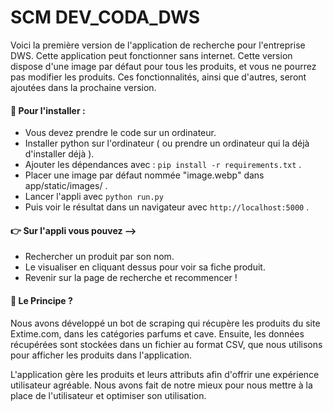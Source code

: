 # SCM DEV_CODA_DWS
  Voici la première version de l'application de recherche pour l'entreprise DWS.
Cette application peut fonctionner sans internet.
Cette version dispose d'une image par défaut pour tous les produits, et vous ne pourrez pas modifier les produits. Ces fonctionnalités, ainsi que d'autres, seront ajoutées dans la prochaine version.

#### 🔧 Pour l'installer :
- Vous devez prendre le code sur un ordinateur.
- Installer python sur l'ordinateur ( ou prendre un ordinateur qui la déjà d'installer déjà ).
- Ajouter les dépendances avec : `pip install -r requirements.txt` .
- Placer une image par défaut nommée "image.webp" dans app/static/images/ .
- Lancer l'appli avec `python run.py`
- Puis voir le résultat dans un navigateur avec `http://localhost:5000` .

#### 👉 Sur l'appli vous pouvez -->
- Rechercher un produit par son nom.
- Le visualiser en cliquant dessus pour voir sa fiche produit.
- Revenir sur la page de recherche et recommencer !

#### 📍 Le Principe ?
  Nous avons développé un bot de scraping qui récupère les produits du site Extime.com, dans les catégories parfums et cave.
  Ensuite, les données récupérées sont stockées dans un fichier au format CSV, que nous utilisons pour afficher les produits dans l'application.

L'application gère les produits et leurs attributs afin d'offrir une expérience utilisateur agréable. Nous avons fait de notre mieux pour nous mettre à la place de l'utilisateur et optimiser son utilisation.

